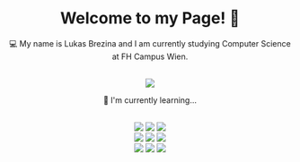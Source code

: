 
<body>
  <div id="header" align="center">
   <h1> Welcome to my Page! 👋 </h1
   <p> 💻 My name is Lukas Brezina and I am currently studying Computer Science at FH Campus Wien. <p> 
   <br>
   <img src="https://media2.giphy.com/media/QTc4NvhYNlyT7Q32uj/giphy.gif?cid=ecf05e47nnqgcimyzuwyx23cf1jdfo5tzvq0qe3mr92u8lzo&ep=v1_gifs_search&rid=giphy.gif&ct=g">
  </div>
    
  <div id="technologies" align="center">
    <p> 📖 I'm currently learning... <p>
    <br>
    <img src="https://img.shields.io/badge/java-%23ED8B00.svg?style=for-the-badge&logo=openjdk&logoColor=white"/>
    <img src="https://img.shields.io/badge/JavaScript-F7DF1E.svg?style=for-the-badge&logo=JavaScript&logoColor=black"/>
    <img src="https://img.shields.io/badge/C-A8B9CC.svg?style=for-the-badge&logo=C&logoColor=black" />
    <br>
    <img src="https://img.shields.io/badge/python-3670A0?style=for-the-badge&logo=python&logoColor=ffdd54"/>
    <img src="https://img.shields.io/badge/typescript-%23007ACC.svg?style=for-the-badge&logo=typescript&logoColor=white"/>
    <img src="https://img.shields.io/badge/kotlin-%230095D5.svg?style=for-the-badge&logo=kotlin&logoColor=white"/>
    <br>
    <img src="https://img.shields.io/badge/react-%2361DAFB.svg?style=for-the-badge&logo=react&logoColor=black"/>
    <img src="https://img.shields.io/badge/C%23-%23239120.svg?style=for-the-badge&logo=c-sharp&logoColor=white"/>
    <img src="https://img.shields.io/badge/Unity-100000?style=for-the-badge&logo=unity&logoColor=white"/>
   </div>  
</body>
